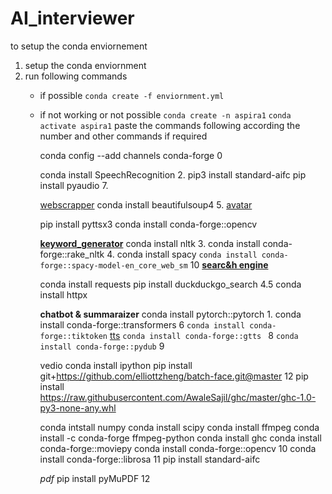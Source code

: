 # AI_interviewer

to setup the conda enviornement
1. setup the conda enviornment
2. run following commands
    - if possible ``` conda create -f enviornment.yml ```
    - if not working or not possible 
        ``` conda create -n aspira1 ```
        ``` conda activate aspira1 ```
    paste the commands following according the number and other commands if required

        conda config --add channels conda-forge 0 


        conda install SpeechRecognition 2.
        pip3 install standard-aifc
        pip install pyaudio	7.

        <u>webscrapper</u>
        conda install  beautifulsoup4  5.
        <u>avatar</u>

        pip install pyttsx3
        conda install conda-forge::opencv



        **<u>keyword_generator</u>**
        conda install nltk 3.
        conda install conda-forge::rake_nltk  4.
        conda install spacy
        `conda install conda-forge::spacy-model-en_core_web_sm` 10
        **<u>searc&h engine</u>**

        conda install requests
        pip install duckduckgo_search 4.5
        conda install httpx 


        **chatbot & summaraizer**
        conda install pytorch::pytorch 1.
        conda install conda-forge::transformers 6
        `conda install conda-forge::tiktoken` 
        <u>tts</u>
        `conda install conda-forge::gtts ` 8
        `conda install conda-forge::pydub` 9

        vedio
        conda install ipython
        pip install git+https://github.com/elliottzheng/batch-face.git@master 12
        pip install https://raw.githubusercontent.com/AwaleSajil/ghc/master/ghc-1.0-py3-none-any.whl

        conda intstall numpy
        conda install scipy
        conda install ffmpeg
        conda install -c conda-forge ffmpeg-python
        conda install ghc
        conda install conda-forge::moviepy
        conda install conda-forge::opencv 10
        conda install conda-forge::librosa 11
        pip install standard-aifc 

        *pdf*
        pip install pyMuPDF 12
